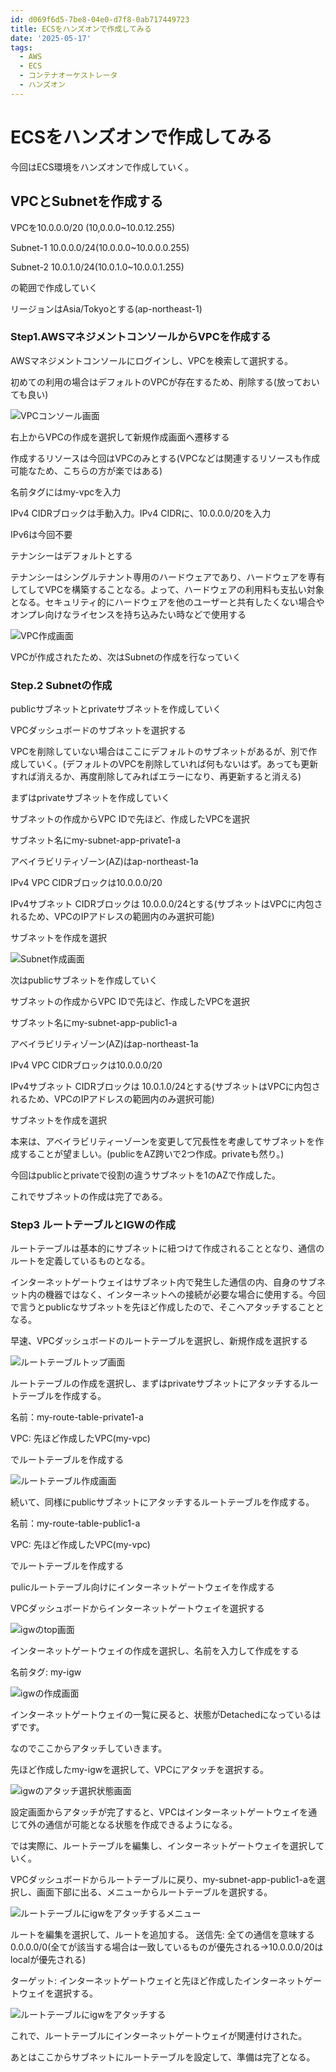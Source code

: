 ```yaml
---
id: d069f6d5-7be8-04e0-d7f8-0ab717449723
title: ECSをハンズオンで作成してみる
date: '2025-05-17'
tags:
  - AWS
  - ECS
  - コンテナオーケストレータ
  - ハンズオン
---
```

# ECSをハンズオンで作成してみる

今回はECS環境をハンズオンで作成していく。

## VPCとSubnetを作成する

VPCを10.0.0.0/20 (10,0.0.0~10.0.12.255)

Subnet-1 10.0.0.0/24(10.0.0.0~10.0.0.0.255)

Subnet-2 10.0.1.0/24(10.0.1.0~10.0.0.1.255)

の範囲で作成していく

リージョンはAsia/Tokyoとする(ap-northeast-1)

### Step1.AWSマネジメントコンソールからVPCを作成する

AWSマネジメントコンソールにログインし、VPCを検索して選択する。

初めての利用の場合はデフォルトのVPCが存在するため、削除する(放っておいても良い)

![VPCコンソール画面](images/aws_vpc_top.png)

右上からVPCの作成を選択して新規作成画面へ遷移する

作成するリソースは今回はVPCのみとする(VPCなどは関連するリソースも作成可能なため、こちらの方が楽ではある)

名前タグにはmy-vpcを入力

IPv4 CIDRブロックは手動入力。IPv4 CIDRに、10.0.0.0/20を入力

IPv6は今回不要

テナンシーはデフォルトとする

テナンシーはシングルテナント専用のハードウェアであり、ハードウェアを専有してしてVPCを構築することなる。よって、ハードウェアの利用料も支払い対象となる。セキュリティ的にハードウェアを他のユーザーと共有したくない場合やオンプレ向けなライセンスを持ち込みたい時などで使用する

![VPC作成画面](images/aws_vpc_create.png)

VPCが作成されたため、次はSubnetの作成を行なっていく

### Step.2 Subnetの作成

publicサブネットとprivateサブネットを作成していく

VPCダッシュボードのサブネットを選択する

VPCを削除していない場合はここにデフォルトのサブネットがあるが、別で作成していく。(デフォルトのVPCを削除していれば何もないはず。あっても更新すれば消えるか、再度削除してみればエラーになり、再更新すると消える)

まずはprivateサブネットを作成していく

サブネットの作成からVPC IDで先ほど、作成したVPCを選択

サブネット名にmy-subnet-app-private1-a

アベイラビリティゾーン(AZ)はap-northeast-1a

IPv4 VPC CIDRブロックは10.0.0.0/20

IPv4サブネット CIDRブロックは 10.0.0.0/24とする(サブネットはVPCに内包されるため、VPCのIPアドレスの範囲内のみ選択可能)

サブネットを作成を選択

![Subnet作成画面](images/aws_vpc_subnet_create.png)

次はpublicサブネットを作成していく

サブネットの作成からVPC IDで先ほど、作成したVPCを選択

サブネット名にmy-subnet-app-public1-a

アベイラビリティゾーン(AZ)はap-northeast-1a

IPv4 VPC CIDRブロックは10.0.0.0/20

IPv4サブネット CIDRブロックは 10.0.1.0/24とする(サブネットはVPCに内包されるため、VPCのIPアドレスの範囲内のみ選択可能)

サブネットを作成を選択

本来は、アベイラビリティーゾーンを変更して冗長性を考慮してサブネットを作成することが望ましい。(publicをAZ跨いで2つ作成。privateも然り。)

今回はpublicとprivateで役割の違うサブネットを1のAZで作成した。

これでサブネットの作成は完了である。

### Step3 ルートテーブルとIGWの作成

ルートテーブルは基本的にサブネットに紐つけて作成されることとなり、通信のルートを定義しているものとなる。

インターネットゲートウェイはサブネット内で発生した通信の内、自身のサブネット内の機器ではなく、インターネットへの接続が必要な場合に使用する。今回で言うとpublicなサブネットを先ほど作成したので、そこへアタッチすることとなる。

早速、VPCダッシュボードのルートテーブルを選択し、新規作成を選択する

![ルートテーブルトップ画面](images/aws_vpc_route_table_top.png)

ルートテーブルの作成を選択し、まずはprivateサブネットにアタッチするルートテーブルを作成する。

名前：my-route-table-private1-a

VPC: 先ほど作成したVPC(my-vpc)

でルートテーブルを作成する

![ルートテーブル作成画面](images/aws_vpc_route_table_create.png)

続いて、同様にpublicサブネットにアタッチするルートテーブルを作成する。

名前：my-route-table-public1-a

VPC: 先ほど作成したVPC(my-vpc)

でルートテーブルを作成する

pulicルートテーブル向けにインターネットゲートウェイを作成する

VPCダッシュボードからインターネットゲートウェイを選択する

![igwのtop画面](images/aws_vpc_igw_top.png)

インターネットゲートウェイの作成を選択し、名前を入力して作成をする

名前タグ: my-igw

![igwの作成画面](images/aws_vpc_igw_create.png)

インターネットゲートウェイの一覧に戻ると、状態がDetachedになっているはずです。

なのでここからアタッチしていきます。

先ほど作成したmy-igwを選択して、VPCにアタッチを選択する。

![igwのアタッチ選択状態画面](images/aws_vpc_igw_attach.png)

設定画面からアタッチが完了すると、VPCはインターネットゲートウェイを通じて外の通信が可能となる状態を作成できるようになる。

では実際に、ルートテーブルを編集し、インターネットゲートウェイを選択していく。

VPCダッシュボードからルートテーブルに戻り、my-subnet-app-public1-aを選択し、画面下部に出る、メニューからルートテーブルを選択する。

![ルートテーブルにigwをアタッチするメニュー](images/aws_vpc_route_table_attach_igw.png)

ルートを編集を選択して、ルートを追加する。
送信先: 全ての通信を意味する 0.0.0.0/0(全てが該当する場合は一致しているものが優先される->10.0.0.0/20はlocalが優先される)

ターゲット: インターネットゲートウェイと先ほど作成したインターネットゲートウェイを選択する。

![ルートテーブルにigwをアタッチする](images/aws_vpc_route_table_attach_igw_view.png)

これで、ルートテーブルにインターネットゲートウェイが関連付けされた。

あとはここからサブネットにルートテーブルを設定して、準備は完了となる。
